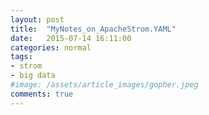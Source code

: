 ```yaml
---
layout: post
title:  "MyNotes_on_ApacheStrom.YAML"
date:   2015-07-14 16:11:00
categories: normal
tags:
- strom
- big data
#image: /assets/article_images/gopher.jpeg
comments: true
---
```

<script src="https://gist.github.com/ganeshramr/2fe3d180fb337746bd73.js"></script>
